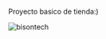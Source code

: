 Proyecto basico de tienda:)

![bisontech](https://github.com/MiguelVazquez2003/1977407-ionic-angular/assets/111162565/af036e29-26ef-45e9-8da8-159d981534c9)
